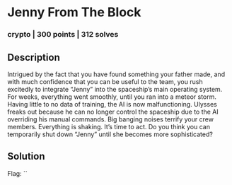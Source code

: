 # Jenny From The Block
### crypto | 300 points | 312 solves

## Description
Intrigued by the fact that you have found something your father made, and with much confidence that you can be useful to the team, you rush excitedly to integrate “Jenny” into the spaceship’s main operating system. For weeks, everything went smoothly, until you ran into a meteor storm. Having little to no data of training, the AI is now malfunctioning. Ulysses freaks out because he can no longer control the spaceship due to the AI overriding his manual commands. Big banging noises terrify your crew members. Everything is shaking. It’s time to act. Do you think you can temporarily shut down “Jenny” until she becomes more sophisticated?

## Solution

Flag: ``
